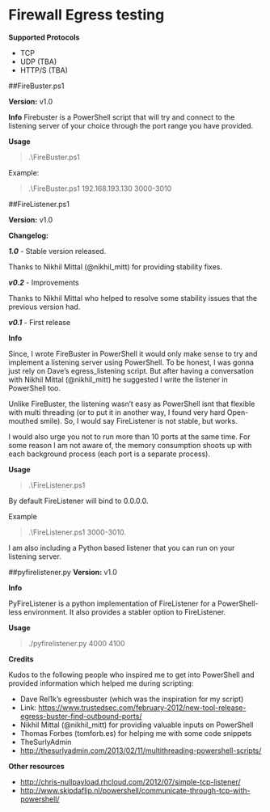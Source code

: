 Firewall Egress testing
==========================

**Supported Protocols**

 - TCP
 - UDP (TBA)
 - HTTP/S (TBA)

##FireBuster.ps1

**Version:** v1.0

**Info**
Firebuster is a PowerShell script that will try and connect to the listening server of your choice through the port range you have provided.

**Usage**

> .\FireBuster.ps1 <ipaddress-of-listening-server> <port-range>

Example:

> .\FireBuster.ps1 192.168.193.130 3000-3010


##FireListener.ps1


**Version:** v1.0

**Changelog:**

***1.0*** - Stable version released. 

Thanks to Nikhil Mittal (@nikhil_mitt) for providing stability fixes.

***v0.2*** - Improvements

Thanks to Nikhil Mittal who helped to resolve some stability issues that the previous version had.

***v0.1*** - First release

**Info**

Since, I wrote FireBuster in PowerShell it would only make sense to try and implement a listening server using PowerShell. To be honest, I was gonna just rely on Dave’s egress_listening script. But after having a conversation with Nikhil Mittal (@nikhil_mitt) he suggested I write the listener in PowerShell too.

Unlike FireBuster, the listening wasn’t easy as PowerShell isnt that flexible with multi threading (or to put it in another way, I found very hard Open-mouthed smile). So, I would say FireListener is not stable, but works.

I would also urge you not to run more than 10 ports at the same time. For some reason I am not aware of, the memory consumption shoots up with each background process (each port is a separate process).

**Usage**

> .\FireListener.ps1 <port-range-to-listen-on>

By default FireListener will bind to 0.0.0.0.

Example

> .\FireListener.ps1 3000-3010.

I am also including a Python based listener that you can run on your listening server.

##pyfirelistener.py
**Version:** v1.0

**Info**

PyFireListener is a python implementation of FireListener for a PowerShell-less environment. It also provides a stabler option to FireListener.

**Usage**

> ./pyfirelistener.py 4000 4100

**Credits**

Kudos to the following people who inspired me to get into PowerShell and provided information which helped me during scripting:
 
- Dave Rel1k’s egressbuster (which was the inspiration for my script)
 - Link: https://www.trustedsec.com/february-2012/new-tool-release-egress-buster-find-outbound-ports/
- Nikhil Mittal (@nikhil_mitt) for providing valuable inputs on PowerShell
- Thomas Forbes (tomforb.es) for helping me with some code snippets
- TheSurlyAdmin
 - http://thesurlyadmin.com/2013/02/11/multithreading-powershell-scripts/

**Other resources**

- http://chris-nullpayload.rhcloud.com/2012/07/simple-tcp-listener/
- http://www.skipdaflip.nl/powershell/communicate-through-tcp-with-powershell/